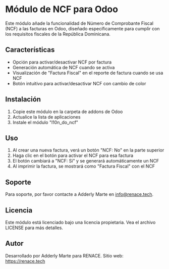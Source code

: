 # Módulo de NCF para Odoo

Este módulo añade la funcionalidad de Número de Comprobante Fiscal (NCF) a las facturas en Odoo, diseñado específicamente para cumplir con los requisitos fiscales de la República Dominicana.

## Características

- Opción para activar/desactivar NCF por factura
- Generación automática de NCF cuando se activa
- Visualización de "Factura Fiscal" en el reporte de factura cuando se usa NCF
- Botón intuitivo para activar/desactivar NCF con cambio de color

## Instalación

1. Copie este módulo en la carpeta de addons de Odoo
2. Actualice la lista de aplicaciones
3. Instale el módulo "l10n_do_ncf"

## Uso

1. Al crear una nueva factura, verá un botón "NCF: No" en la parte superior
2. Haga clic en el botón para activar el NCF para esa factura
3. El botón cambiará a "NCF: Sí" y se generará automáticamente un NCF
4. Al imprimir la factura, se mostrará como "Factura Fiscal" con el NCF

## Soporte

Para soporte, por favor contacte a Adderly Marte en info@renace.tech.

## Licencia

Este módulo está licenciado bajo una licencia propietaria. Vea el archivo LICENSE para más detalles.

## Autor

Desarrollado por Adderly Marte para RENACE.
Sitio web: https://renace.tech